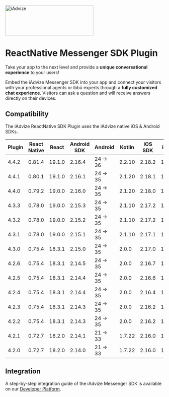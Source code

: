 <img src="https://user-images.githubusercontent.com/17723986/47799626-f3982700-dd2a-11e8-983c-77d1a3ed7f53.png" width="280" height="96" alt="iAdvize">

# ReactNative Messenger SDK Plugin

Take your app to the next level and provide a **unique conversational experience** to your users!

Embed the iAdvize Messenger SDK into your app and connect your visitors with your professional agents or ibbü experts through a **fully customized chat experience**. Visitors can ask a question and will receive answers directly on their devices.

## Compatibility

The iAdvize ReactNative SDK Plugin uses the iAdvize native iOS & Android SDKs.

| Plugin | React Native | React  | Android SDK | Android  | Kotlin | iOS SDK  | iOS  | Xcode  | Swift |
| ------ | ------------ | ------ | ----------- | -------- | ------ | -------- | ---- | ------ | ----- |
| 4.4.2  | 0.81.4       | 19.1.0 | 2.16.4      | 24 -> 36 | 2.2.10 | 2.18.2   | 13.4 | 16.x   | 5/6   |
| 4.4.1  | 0.80.1       | 19.1.0 | 2.16.1      | 24 -> 35 | 2.1.20 | 2.18.1   | 13.4 | 16.x   | 5/6   |
| 4.4.0  | 0.79.2       | 19.0.0 | 2.16.0      | 24 -> 35 | 2.1.20 | 2.18.0   | 13.4 | 16.x   | 5/6   |
| 4.3.3  | 0.78.0       | 19.0.0 | 2.15.3      | 24 -> 35 | 2.1.10 | 2.17.2   | 13.4 | 16.x   | 5/6   |
| 4.3.2  | 0.78.0       | 19.0.0 | 2.15.2      | 24 -> 35 | 2.1.10 | 2.17.2   | 13.4 | 16.x   | 5/6   |
| 4.3.1  | 0.78.0       | 19.0.0 | 2.15.1      | 24 -> 35 | 2.1.10 | 2.17.1   | 13.4 | 16.x   | 5/6   |
| 4.3.0  | 0.75.4       | 18.3.1 | 2.15.0      | 24 -> 35 | 2.0.0  | 2.17.0   | 13.4 | 16.x   | 5/6   |
| 4.2.6  | 0.75.4       | 18.3.1 | 2.14.5      | 24 -> 35 | 2.0.0  | 2.16.7   | 13.4 | 16.x   | 5/6   |
| 4.2.5  | 0.75.4       | 18.3.1 | 2.14.4      | 24 -> 35 | 2.0.0  | 2.16.6   | 13.4 | 16.x   | 5/6   |
| 4.2.4  | 0.75.4       | 18.3.1 | 2.14.4      | 24 -> 35 | 2.0.0  | 2.16.4   | 13.4 | 16.x   | 5/6   |
| 4.2.3  | 0.75.4       | 18.3.1 | 2.14.3      | 24 -> 35 | 2.0.0  | 2.16.2   | 13.4 | 16.x   | 5/6   |
| 4.2.2  | 0.75.4       | 18.3.1 | 2.14.3      | 24 -> 35 | 2.0.0  | 2.16.2   | 13.4 | 16.x   | 5/6   |
| 4.2.1  | 0.72.7       | 18.2.0 | 2.14.1      | 21 -> 33 | 1.7.22 | 2.16.0   | 13.0 | 15.4.X | 5     |
| 4.2.0  | 0.72.7       | 18.2.0 | 2.14.0      | 21 -> 33 | 1.7.22 | 2.16.0   | 13.0 | 15.4.X | 5     |

## Integration

A step-by-step integration guide of the iAdvize Messenger SDK is available on our [Developer Platform](https://developers.iadvize.com/documentation/mobile-sdk).

